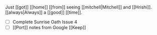 Just [[got]] [[home]] [[from]] seeing [[mitchell|Mitchell]] and [[Hrishi]]. [[always|Always]] a [[good]] [[time]]. 

- [ ] Complete Sunrise Oath Issue 4
- [ ] [[Port]] notes from Google [[Keep]]